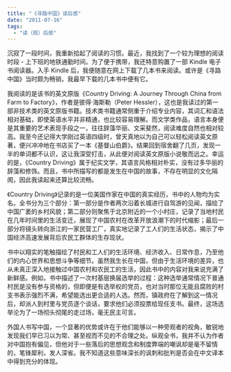 ```yaml
---
title: "《寻路中国》读后感"
date: "2011-07-16"
tags: 
  - "读（观）后感"
---
```


沉寂了一段时间，我重新拾起了阅读的习惯。最近，我找到了一个较为理想的阅读时段 - 上下班的地铁通勤时间。为了便于携带，我还特意购置了一部 Kindle 电子书阅读器。入手 Kindle 后，我便随意在网上下载了几本书来阅读。或许是《寻路中国》当时颇为畅销，我最早下载的几本书中便有它。

我阅读的是该书的英文原版《Country Driving: A Journey Through China from Farm to Factory》，作者是彼得·海斯勒（Peter Hessler），这也是我读过的第一部非技术类的英文原版书籍。技术类书籍通常侧重于介绍专业内容，其词汇和语法相对基础，即使英语水平并非精通，也比较容易理解。而文学类作品，语言本身便是其重要的艺术表现手段之一，往往辞藻华丽、文采斐然，阅读难度自然也相对较高。我至今还记得大学刚过英语四级时，曾天真地以为自己可以轻松阅读英文原著，便兴冲冲地在书店买了一本《基督山伯爵》。结果回到宿舍翻了几页，发现一半的单词都不认识，这让我深受打击，从此便对阅读英文原版小说敬而远之。幸运的是，《Country Driving》属于纪实文学，其语言风格相对朴实，没有过多华丽的辞藻和修饰。而且，书中所描写的都是发生在中国的故事，不存在明显的文化隔阂，因此我读起来还算比较流畅。

《Country Driving》记录的是一位美国作家在中国的真实经历，书中的人物均为实名。全书分为三个部分：第一部分是作者两次沿着长城进行自驾游的见闻，描绘了中国广袤的乡村风貌；第二部分则聚焦于北京附近的一个小村庄，记录了当地村民在几年时间里的生活变迁，展现了中国农村在改革开放浪潮下的时代缩影；最后一部分将镜头转向浙江的一家民营工厂，真实地记录了工人们的生活状态，揭示了中国经济高速发展背后农民工群体的生存现状。

书中以翔实的笔触描绘了村民和工人们的生活环境、经济收入、日常作息，乃至他们的内心世界和思想斗争等细节。虽然我生长在中国，但由于生活环境的差异，也从未真正深入地接触过中国农村和农民工的生活，因此书中的内容对我来说充满了新鲜感。例如，书中描述了一次村基层换届选举的过程：这种选举通常情况下普通村民是没有参与资格的，但即便是有选举权的党员，也对当时那位无能且腐败的村支书表示强烈不满，希望能选出更合适的人选。然而，镇政府在了解到这一情况后，却派人到村里与党员逐个谈话，要求他们必须投票给现任支书。最终，这场选举沦为了一场彻头彻尾的走过场，毫无民主可言。

外国人书写中国，一个显著的优势或许在于他们能够以一种旁观者的视角，敏锐地发现我们早已习以为常、甚至视而不见的不合理之处。纵观全书，我并不认为作者对中国抱有偏见，但他对于一些落后的思想观念和制度弊端的嘲讽却是毫不留情的，笔锋犀利，发人深省。我不知道这些意味深长的讽刺和批判是否会在中文译本中得到充分的体现。
